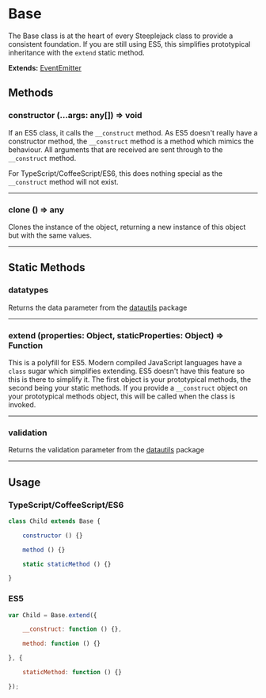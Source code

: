 # Base

The Base class is at the heart of every Steeplejack class to provide a consistent foundation. If you are still using ES5, this simplifies
prototypical inheritance with the `extend` static method.

**Extends:** [EventEmitter](https://nodejs.org/api/events.html)

## Methods

### constructor (...args: any[]) => void

If an ES5 class, it calls the `__construct` method. As ES5 doesn't really have a constructor method, the `__construct` method is a method
which mimics the behaviour. All arguments that are received are sent through to the `__construct` method.

For TypeScript/CoffeeScript/ES6, this does nothing special as the `__construct` method will not exist.

---

### clone () => any

Clones the instance of the object, returning a new instance of this object but with the same values.

---

## Static Methods

### datatypes

Returns the data parameter from the [datautils](https://github.com/riggerthegeek/datautils-js) package

---

### extend (properties: Object, staticProperties: Object) => Function

This is a polyfill for ES5. Modern compiled JavaScript languages have a `class` sugar which simplifies extending. ES5 doesn't have this
feature so this is there to simplify it.  The first object is your prototypical methods, the second being your static methods. If you provide
a `__construct` object on your prototypical methods object, this will be called when the class is invoked.

---

### validation

Returns the validation parameter from the [datautils](https://github.com/riggerthegeek/datautils-js) package

---

## Usage

### TypeScript/CoffeeScript/ES6

```javascript
class Child extends Base {

    constructor () {}

    method () {}

    static staticMethod () {}

}
```

### ES5

```javascript
var Child = Base.extend({

    __construct: function () {},

    method: function () {}

}, {

    staticMethod: function () {}

});
```
